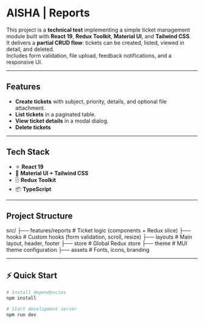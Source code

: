# AISHA | Reports

This project is a **technical test** implementing a simple ticket management module built with **React 19**, **Redux Toolkit**, **Material UI**, and **Tailwind CSS**.  
It delivers a **partial CRUD flow**: tickets can be created, listed, viewed in detail, and deleted.  
Includes form validation, file upload, feedback notifications, and a responsive UI.

---

## Features

- **Create tickets** with subject, priority, details, and optional file attachment.
- **List tickets** in a paginated table.
- **View ticket details** in a modal dialog.
- **Delete tickets**

---

## Tech Stack

- ⚛️ **React 19**
- 🎨 **Material UI + Tailwind CSS**
- 🗄️ **Redux Toolkit**
- 📦 **TypeScript**

---

## Project Structure

src/
├── features/reports # Ticket logic (components + Redux slice)
├── hooks # Custom hooks (form validation, scroll, resize)
├── layouts # Main layout, header, footer
├── store # Global Redux store
├── theme # MUI theme configuration
├── assets # Fonts, icons, branding

---

## ⚡ Quick Start

```bash
# Install dependencies
npm install

# Start development server
npm run dev
```
